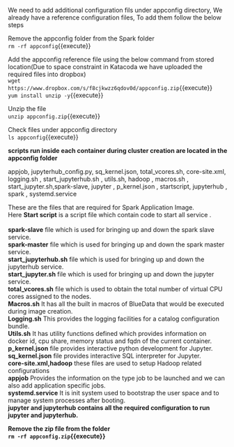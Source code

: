 

We need to add additional configuration fils under appconfig directory, We already have a reference configuration files, To add them follow the below steps<br>

Remove the appconfig folder from the Spark folder<br>
`rm -rf appconfig`{{execute}}

Add the appconfig reference file using the below command from stored location(Due to space constraint in Katacoda we have uploaded the required files into dropbox)<br>
`wget https://www.dropbox.com/s/f8cjkwzz6qdov0d/appconfig.zip`{{execute}}
<br>`yum install unzip -y`{{execute}}

Unzip the file<br>
`unzip appconfig.zip`{{execute}}

Check files under appconfig directory<br>
`ls appconfig`{{execute}}

<strong>scripts run inside each container during cluster creation are located in the appconfig folder</strong>

appjob,         jupyterhub_config.py,  sq_kernel.json,       total_vcores.sh,
core-site.xml,  logging.sh  ,          start_jupyterhub.sh , utils.sh,
hadoop ,        macros.sh  ,           start_jupyter.sh,spark-slave,
jupyter ,       p_kernel.json  ,       startscript,
jupyterhub  ,   spark  ,               systemd.service

These are the files that are required for Spark Application Image.<br>
Here <b>Start script</b> is a script file which contain code to start all service .<br>
<br><b>spark-slave</b> file which is used for bringing up and down the spark slave service.
<br><b>spark-master</b> file which is used for bringing up and down the spark master service.
<br><b>start_jupyterhub.sh</b> file which is used for bringing up and down the jupyterhub service.
<br><b>start_jupyter.sh</b> file which is used for bringing up and down the jupyter service.
<br><b> total_vcores.sh</b> file which is used to obtain the total number of virtual CPU cores assigned to the nodes.
<br><b>Macros.sh</b> It has all the built in macros of BlueData that would be executed during image creation.
<br><b>Logging.sh</b> This provides the logging facilities for a catalog configuration bundle. 
<br><b>Utils.sh</b> It has utility functions defined which provides information on docker id, cpu share, memory status and fqdn of the current container.
<br><b>p_kernel.json</b> file provides interactive python development for Jupyter.
<br><b> sq_kernel.json</b> file provides interactive SQL interpreter for Jupyter.
<br><b>core-site.xml,hadoop</b> these files are used to setup Hadoop related configurations
<br><b>appjob</b> Provides the information on the type job to be launched and we can also add application specific jobs.
<br><b>systemd.service</b> It is init system used to bootstrap the user space and to manage system processes after booting.
<br><b>jupyter and jupyterhub<b> contains all the required configuration to run jupyter and jupyterhub.
  
Remove the zip file from the folder<br>
`rm -rf appconfig.zip`{{execute}}

